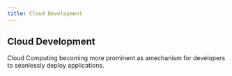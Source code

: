 ```yaml
---
title: Cloud Development
---
```

## Cloud Development

Cloud Computing becoming more prominent as amechanism for developers to seanlessly deploy applications.

